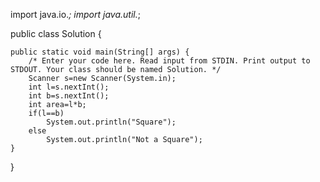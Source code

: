 import java.io.*;
import java.util.*;

public class Solution {

    public static void main(String[] args) {
        /* Enter your code here. Read input from STDIN. Print output to STDOUT. Your class should be named Solution. */
        Scanner s=new Scanner(System.in);
        int l=s.nextInt();
        int b=s.nextInt();
        int area=l*b;
        if(l==b)
            System.out.println("Square");
        else
            System.out.println("Not a Square");
    }
}
